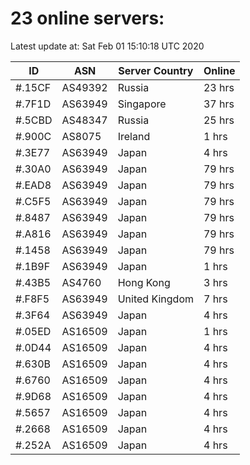# 23 online servers:

Latest update at: Sat Feb 01 15:10:18 UTC 2020

| ID | ASN | Server Country | Online |
| -- | --- | -------------- | ------ |
| #.15CF | AS49392 | Russia | 23 hrs |
| #.7F1D | AS63949 | Singapore | 37 hrs |
| #.5CBD | AS48347 | Russia | 25 hrs |
| #.900C | AS8075 | Ireland | 1 hrs |
| #.3E77 | AS63949 | Japan | 4 hrs |
| #.30A0 | AS63949 | Japan | 79 hrs |
| #.EAD8 | AS63949 | Japan | 79 hrs |
| #.C5F5 | AS63949 | Japan | 79 hrs |
| #.8487 | AS63949 | Japan | 79 hrs |
| #.A816 | AS63949 | Japan | 79 hrs |
| #.1458 | AS63949 | Japan | 79 hrs |
| #.1B9F | AS63949 | Japan | 1 hrs |
| #.43B5 | AS4760 | Hong Kong | 3 hrs |
| #.F8F5 | AS63949 | United Kingdom | 7 hrs |
| #.3F64 | AS63949 | Japan | 4 hrs |
| #.05ED | AS16509 | Japan | 1 hrs |
| #.0D44 | AS16509 | Japan | 4 hrs |
| #.630B | AS16509 | Japan | 4 hrs |
| #.6760 | AS16509 | Japan | 4 hrs |
| #.9D68 | AS16509 | Japan | 4 hrs |
| #.5657 | AS16509 | Japan | 4 hrs |
| #.2668 | AS16509 | Japan | 4 hrs |
| #.252A | AS16509 | Japan | 4 hrs |

